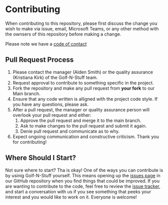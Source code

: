 # Contributing

When contributing to this repository, please first discuss the change you wish 
to make via issue, email, Microsoft Teams, or any other method with the 
ownsers of this repository before making a change. 

Please note we have a [code of contact](link)

## Pull Request Process

1. Please contact the manager (Alden Smith) or the quality assurance (Kristiana
Kirk) of the Golf-N-Stuff team.
2. Request approval to contribute to something specific in the project.
3. Fork the repository and make any pull request from **your fork** to our Main branch. 
4. Ensure that any code written is alligned with the project code style. 
If you have any questions, please ask.
5. After a pull request, the manager or quality assurance person will overlook 
your pull request and either:
      1. Approve the pull request and merge it to the main branch.
      2. Ask to make changes to the pull request and submit it again.
      3. Denie pull request and communicate as to why. 
7. Expect ongoing communication and constructive criticism.
Thank you for contributing!

## Where Should I Start?

Not sure where to start? Tha is okay! One of the ways you can contribute is by 
usinig Golf-N-Stuff yourself. This means opening up the 
[issues page](https://github.com/Major-Lag98/Golf-N-Stuff/issues)
in our GitHub repository when you find things that could be improved. If you are wanting 
to contribute to the code, feel free to review the 
[issue tracker](https://docs.google.com/spreadsheets/d/1M-PDM2CbciqlwUuVesri6JO3uoLaDBUZoQeGvvvWWRk/edit?usp=sharing), 
and start a conversation with us if you see something that peeks your interest and
you would like to work on it. Everyone is welcome!
